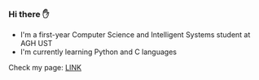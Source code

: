 
### Hi there ✋
- I'm a first-year Computer Science and Intelligent Systems student at AGH UST
- I'm currently learning Python and C languages

Check my page: [LINK](https://ziolopan.github.io/)


<!--
**ZioloPan/ZioloPan** is a ✨ _special_ ✨ repository because its `README.md` (this file) appears on your GitHub profile.

Here are some ideas to get you started:

- 🔭 I’m currently working on ...
- 🌱 I’m currently learning ...
- 👯 I’m looking to collaborate on ...
- 🤔 I’m looking for help with ...
- 💬 Ask me about ...
- 📫 How to reach me: ...
- 😄 Pronouns: ...
- ⚡ Fun fact: ...
-->
